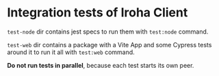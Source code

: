 # Integration tests of Iroha Client

`test-node` dir contains jest specs to run them with `test:node` command.

`test-web` dir contains a package with a Vite App and some Cypress tests around it to run it all with `test:web` command.

**Do not run tests in parallel**, because each test starts its own peer.
